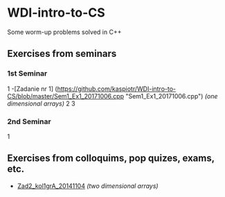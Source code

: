 # **WDI-intro-to-CS**
Some worm-up problems solved in C++ 

## Exercises from seminars
### 1st Seminar 
1 -[Zadanie nr 1] (https://github.com/kaspiotr/WDI-intro-to-CS/blob/master/Sem1_Ex1_20171006.cpp "Sem1_Ex1_20171006.cpp") *(one dimensional arrays)*
2
3

### 2nd Seminar
1


## Exercises from colloquims, pop quizes, exams, etc.
- [Zad2_kol1grA_20141104](https://github.com/kaspiotr/WDI-intro-to-CS/blob/master/Ex2_coll1grA_20141104.cpp "Ex2_coll1grA_20141104.cpp") *(two dimensional arrays)*
